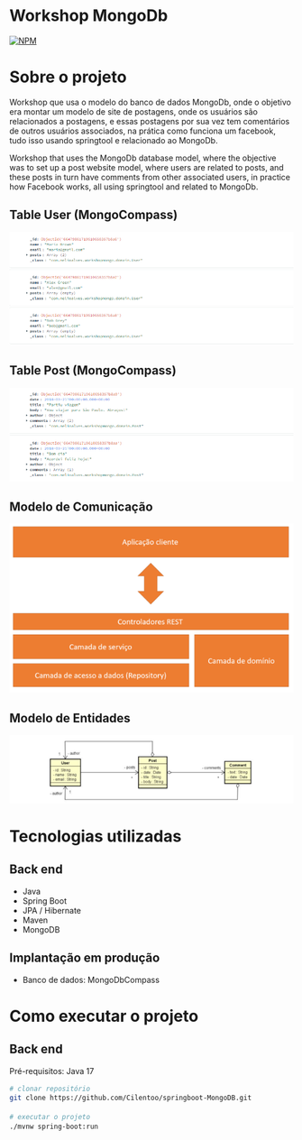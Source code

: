 # Workshop MongoDb
[![NPM](https://img.shields.io/npm/l/react)](https://github.com/devsuperior/sds1-wmazoni/blob/master/LICENSE) 

# Sobre o projeto
Workshop que usa o modelo do banco de dados MongoDb, onde o objetivo era montar um modelo de site de postagens, onde os usuários são relacionados a postagens,
e essas postagens por sua vez tem comentários de outros usuários associados, na prática como funciona um facebook, tudo isso usando springtool e relacionado ao MongoDb.

Workshop that uses the MongoDb database model, where the objective was to set up a post website model, where users are related to posts,
and these posts in turn have comments from other associated users, in practice how Facebook works, all using springtool and related to MongoDb.

## Table User (MongoCompass)
![User](https://github.com/Cilentoo/springboot-MongoDB/blob/main/assets/Tabela-Usuario.png)

## Table Post (MongoCompass)
![Post](https://github.com/Cilentoo/springboot-MongoDB/blob/main/assets/tabela-post.png)

## Modelo de Comunicação
![Modelo de Comunicação](https://github.com/Cilentoo/springboot-MongoDB/blob/main/assets/Modelo-de-comunicacao.png)

## Modelo de Entidades
![Modelo de Entidades](https://github.com/Cilentoo/springboot-MongoDB/blob/main/assets/modelo-de-entidades.png)

# Tecnologias utilizadas
## Back end
- Java
- Spring Boot
- JPA / Hibernate
- Maven
- MongoDB
## Implantação em produção
- Banco de dados: MongoDbCompass

# Como executar o projeto

## Back end
Pré-requisitos: Java 17

```bash
# clonar repositório
git clone https://github.com/Cilentoo/springboot-MongoDB.git

# executar o projeto
./mvnw spring-boot:run
```
